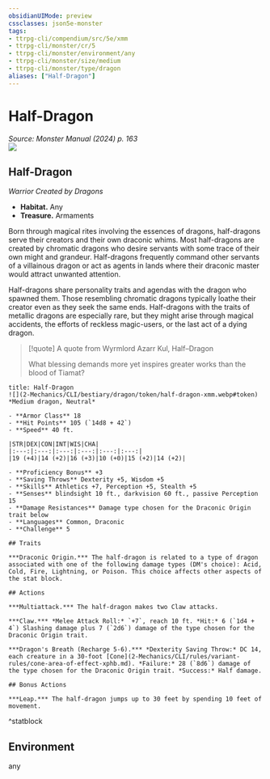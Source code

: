 ```yaml
---
obsidianUIMode: preview
cssclasses: json5e-monster
tags:
- ttrpg-cli/compendium/src/5e/xmm
- ttrpg-cli/monster/cr/5
- ttrpg-cli/monster/environment/any
- ttrpg-cli/monster/size/medium
- ttrpg-cli/monster/type/dragon
aliases: ["Half-Dragon"]
---
```

# Half-Dragon
*Source: Monster Manual (2024) p. 163*  
![](2-Mechanics/CLI/bestiary/dragon/img/half-dragon.webp#right)

## Half-Dragon

*Warrior Created by Dragons*

- **Habitat.** Any  
- **Treasure.** Armaments  

Born through magical rites involving the essences of dragons, half-dragons serve their creators and their own draconic whims. Most half-dragons are created by chromatic dragons who desire servants with some trace of their own might and grandeur. Half-dragons frequently command other servants of a villainous dragon or act as agents in lands where their draconic master would attract unwanted attention.

Half-dragons share personality traits and agendas with the dragon who spawned them. Those resembling chromatic dragons typically loathe their creator even as they seek the same ends. Half-dragons with the traits of metallic dragons are especially rare, but they might arise through magical accidents, the efforts of reckless magic-users, or the last act of a dying dragon.

> [!quote] A quote from Wyrmlord Azarr Kul, Half–Dragon  
> 
> What blessing demands more yet inspires greater works than the blood of Tiamat?


```ad-statblock
title: Half-Dragon
![](2-Mechanics/CLI/bestiary/dragon/token/half-dragon-xmm.webp#token)
*Medium dragon, Neutral*

- **Armor Class** 18 
- **Hit Points** 105 (`14d8 + 42`) 
- **Speed** 40 ft.

|STR|DEX|CON|INT|WIS|CHA|
|:---:|:---:|:---:|:---:|:---:|:---:|
|19 (+4)|14 (+2)|16 (+3)|10 (+0)|15 (+2)|14 (+2)|

- **Proficiency Bonus** +3
- **Saving Throws** Dexterity +5, Wisdom +5
- **Skills** Athletics +7, Perception +5, Stealth +5
- **Senses** blindsight 10 ft., darkvision 60 ft., passive Perception 15
- **Damage Resistances** Damage type chosen for the Draconic Origin trait below
- **Languages** Common, Draconic
- **Challenge** 5

## Traits

***Draconic Origin.*** The half-dragon is related to a type of dragon associated with one of the following damage types (DM's choice): Acid, Cold, Fire, Lightning, or Poison. This choice affects other aspects of the stat block.

## Actions

***Multiattack.*** The half-dragon makes two Claw attacks.

***Claw.*** *Melee Attack Roll:* `+7`, reach 10 ft. *Hit:* 6 (`1d4 + 4`) Slashing damage plus 7 (`2d6`) damage of the type chosen for the Draconic Origin trait.

***Dragon's Breath (Recharge 5-6).*** *Dexterity Saving Throw:* DC 14, each creature in a 30-foot [Cone](2-Mechanics/CLI/rules/variant-rules/cone-area-of-effect-xphb.md). *Failure:* 28 (`8d6`) damage of the type chosen for the Draconic Origin trait. *Success:* Half damage.

## Bonus Actions

***Leap.*** The half-dragon jumps up to 30 feet by spending 10 feet of movement.
```
^statblock

## Environment

any